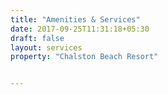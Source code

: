 ```yaml
---
title: "Amenities & Services"
date: 2017-09-25T11:31:18+05:30
draft: false
layout: services
property: "Chalston Beach Resort"


---
```


